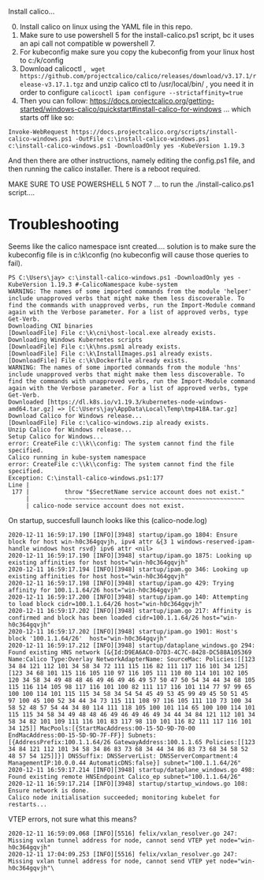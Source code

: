
Install calico...

0) Install calico on linux using the YAML file in this repo.
1) Make sure to use powershell 5 for the install-calico.ps1 script, bc it uses an api call not compatible w powershell 7.
2) For kubeconfig make sure you copy the kubeconfig from your linux host to c:/k/config
3) Download calicoctl , ` wget https://github.com/projectcalico/calico/releases/download/v3.17.1/release-v3.17.1.tgz` and unzip calico ctl to /usr/local/bin/ , you need it in order to configure `calicoctl ipam configure --strictaffinity=true`
3) Then you can follow: https://docs.projectcalico.org/getting-started/windows-calico/quickstart#install-calico-for-windows ...  which starts off like so:

```
Invoke-WebRequest https://docs.projectcalico.org/scripts/install-calico-windows.ps1 -OutFile c:\install-calico-windows.ps1
c:\install-calico-windows.ps1 -DownloadOnly yes -KubeVersion 1.19.3
```

And then there are other instructions, namely editing the config.ps1 file, and then running the calico installer.  There is a reboot required.

MAKE SURE TO USE POWERSHELL 5 NOT 7 ... to run the ./install-calico.ps1 script....


# Troubleshooting

Seems like the calico namespace isnt created....  solution is to make sure the kubeconfig file is in c:\\k\\config (no kubeconfig will cause those queries to fail).


```
PS C:\Users\jay> c:\install-calico-windows.ps1 -DownloadOnly yes -KubeVersion 1.19.3 #-CalicoNamespace kube-system
WARNING: The names of some imported commands from the module 'helper' include unapproved verbs that might make them less discoverable. To find the commands with unapproved verbs, run the Import-Module command again with the Verbose parameter. For a list of approved verbs, type Get-Verb.
Downloading CNI binaries
[DownloadFile] File c:\k\cni\host-local.exe already exists.
Downloading Windows Kubernetes scripts
[DownloadFile] File c:\k\hns.psm1 already exists.
[DownloadFile] File c:\k\InstallImages.ps1 already exists.
[DownloadFile] File c:\k\Dockerfile already exists.
WARNING: The names of some imported commands from the module 'hns' include unapproved verbs that might make them less discoverable. To find the commands with unapproved verbs, run the Import-Module command again with the Verbose parameter. For a list of approved verbs, type Get-Verb.
Downloaded [https://dl.k8s.io/v1.19.3/kubernetes-node-windows-amd64.tar.gz] => [C:\Users\jay\AppData\Local\Temp\tmp418A.tar.gz]
Download Calico for Windows release...
[DownloadFile] File c:\calico-windows.zip already exists.
Unzip Calico for Windows release...
Setup Calico for Windows...
error: CreateFile c:\\k\\config: The system cannot find the file specified.
Calico running in kube-system namespace
error: CreateFile c:\\k\\config: The system cannot find the file specified.
Exception: C:\install-calico-windows.ps1:177
Line |
 177 |          throw "$SecretName service account does not exist."
     |          ~~~~~~~~~~~~~~~~~~~~~~~~~~~~~~~~~~~~~~~~~~~~~~~~~~~
     | calico-node service account does not exist.
```

On startup, succesfull launch looks like this (calico-node.log)

```
2020-12-11 16:59:17.190 [INFO][3948] startup/ipam.go 1804: Ensure block for host win-h0c364gqvjh, ipv4 attr &{3 1 windows-reserved-ipam-handle windows host rsvd} ipv6 attr <nil>
2020-12-11 16:59:17.190 [INFO][3948] startup/ipam.go 1875: Looking up existing affinities for host host="win-h0c364gqvjh"
2020-12-11 16:59:17.194 [INFO][3948] startup/ipam.go 346: Looking up existing affinities for host host="win-h0c364gqvjh"
2020-12-11 16:59:17.198 [INFO][3948] startup/ipam.go 429: Trying affinity for 100.1.1.64/26 host="win-h0c364gqvjh"
2020-12-11 16:59:17.200 [INFO][3948] startup/ipam.go 140: Attempting to load block cidr=100.1.1.64/26 host="win-h0c364gqvjh"
2020-12-11 16:59:17.202 [INFO][3948] startup/ipam.go 217: Affinity is confirmed and block has been loaded cidr=100.1.1.64/26 host="win-h0c364gqvjh"
2020-12-11 16:59:17.202 [INFO][3948] startup/ipam.go 1901: Host's block '100.1.1.64/26'  host="win-h0c364gqvjh"
2020-12-11 16:59:17.212 [INFO][3948] startup/dataplane_windows.go 294: Found existing HNS network [&{Id:D9EA6AC0-D7D3-4C7C-8428-DC588A105369 Name:Calico Type:Overlay NetworkAdapterName: SourceMac: Policies:[[123 34 84 121 112 101 34 58 34 72 111 115 116 82 111 117 116 101 34 125] [123 34 68 101 115 116 105 110 97 116 105 111 110 80 114 101 102 105 120 34 58 34 49 48 48 46 49 46 49 46 49 57 50 47 50 54 34 44 34 68 105 115 116 114 105 98 117 116 101 100 82 111 117 116 101 114 77 97 99 65 100 100 114 101 115 115 34 58 34 54 54 45 49 53 45 99 49 45 50 51 45 97 100 45 100 52 34 44 34 73 115 111 108 97 116 105 111 110 73 100 34 58 52 48 57 54 44 34 80 114 111 118 105 100 101 114 65 100 100 114 101 115 115 34 58 34 49 48 48 46 49 46 49 46 49 34 44 34 84 121 112 101 34 58 34 82 101 109 111 116 101 83 117 98 110 101 116 82 111 117 116 101 34 125]] MacPools:[{StartMacAddress:00-15-5D-9D-70-00 EndMacAddress:00-15-5D-9D-7F-FF}] Subnets:[{AddressPrefix:100.1.1.64/26 GatewayAddress:100.1.1.65 Policies:[[123 34 84 121 112 101 34 58 34 86 83 73 68 34 44 34 86 83 73 68 34 58 52 48 57 54 125]]}] DNSSuffix: DNSServerList: DNSServerCompartment:4 ManagementIP:10.0.0.44 AutomaticDNS:false}] subnet="100.1.1.64/26"
2020-12-11 16:59:17.214 [INFO][3948] startup/dataplane_windows.go 498: Found existing remote HNSEndpoint Calico_ep subnet="100.1.1.64/26"
2020-12-11 16:59:17.214 [INFO][3948] startup/startup_windows.go 108: Ensure network is done.
Calico node initialisation succeeded; monitoring kubelet for restarts...
```


VTEP errors, not sure what this means? 
```
2020-12-11 16:59:09.068 [INFO][5516] felix/vxlan_resolver.go 247: Missing vxlan tunnel address for node, cannot send VTEP yet node="win-h0c364gqvjh"
2020-12-11 17:04:09.253 [INFO][5516] felix/vxlan_resolver.go 247: Missing vxlan tunnel address for node, cannot send VTEP yet node="win-h0c364gqvjh"\
```
